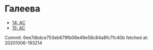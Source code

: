 # Галеева
- [14: AC](14.md)
- [15: AC](15.md)

Commit: 6ee7dbdce753eb679fb06e49e58c84a8fc7fc40b
 fetched at: 20201006-193214
